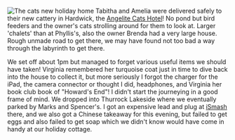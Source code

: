 ![The cats new holiday home](P1000485.JPG)
Tabitha and Amelia were delivered safely to their new cattery in Hardwick,
the [Angelite Cats Hotel](https://www.angelitecatshotel.co.uk/)! No pond but bird feeders
and the owner's cats strolling around for them to look at. Larger 'chalets' than at
Phyllis's, also the owner Brenda had a very large house. Rough unmade road to get there,
we may have found not too bad a way through the labyrinth to get there.

We set off about 1pm but managed to forget various useful items we should have
taken! Virginia remembered her turquoise coat just in time to dive back into the
house to collect it, but more seriously I forgot the charger for the iPad, the
camera connector or thought I did, headphones, and Virginia her book club book of "Howard's End"! I didn't start the
journeying in a good frame of mind. We dropped into Thurrock Lakeside where we
eventually parked by Marks and Spencer's. I got an expensive lead and plug at [iSmash](https://www.ismash.com/)
there, and we also got a Chinese takeaway for this evening, but failed to get eggs and
also failed to get soap which we didn't know would have come in handy at our holiday
cottage.

